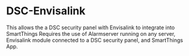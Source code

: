 # DSC-Envisalink

This allows the a DSC security panel with Envisalink to integrate into SmartThings Requires the use of Alarmserver running on any server, Envisalink module connected to a DSC security panel, and SmartThings App.
